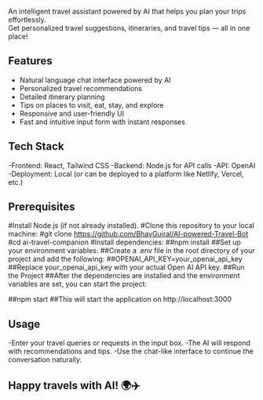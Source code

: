 An intelligent travel assistant powered by AI that helps you plan your trips effortlessly.  
Get personalized travel suggestions, itineraries, and travel tips — all in one place!

## Features
- Natural language chat interface powered by AI  
- Personalized travel recommendations  
- Detailed itinerary planning  
- Tips on places to visit, eat, stay, and explore  
- Responsive and user-friendly UI  
- Fast and intuitive input form with instant responses
## Tech Stack
-Frontend: React, Tailwind CSS
-Backend: Node.js for API calls
-API: OpenAI
-Deployment: Local (or can be deployed to a platform like Netlify, Vercel, etc.) 
## Prerequisites
#Install Node.js (if not already installed).
#Clone this repository to your local machine:
#git clone https://github.com/BhavGujral/AI-powered-Travel-Bot
#cd ai-travel-companion
#Install dependencies:
##npm install
##Set up your environment variables:
##Create a .env file in the root directory of your project and add the following:
##OPENAI_API_KEY=your_openai_api_key
##Replace your_openai_api_key with your actual Open AI API key.
##Run the Project
##After the dependencies are installed and the environment variables are set, you can start the project:

##npm start
##This will start the application on http://localhost:3000
## Usage
-Enter your travel queries or requests in the input box.
-The AI will respond with recommendations and tips.
-Use the chat-like interface to continue the conversation naturally.
## Happy travels with AI! 🌍✈️
